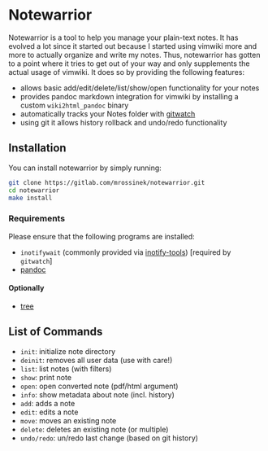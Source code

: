 # Notewarrior

Notewarrior is a tool to help you manage your plain-text notes.
It has evolved a lot since it started out because I started using vimwiki more and more to actually organize and write my notes.
Thus, notewarrior has gotten to a point where it tries to get out of your way and only supplements the actual usage of vimwiki.
It does so by providing the following features:
- allows basic add/edit/delete/list/show/open functionality for your notes
- provides pandoc markdown integration for vimwiki by installing a custom `wiki2html_pandoc` binary
- automatically tracks your Notes folder with [gitwatch](https://github.com/gitwatch/gitwatch)
- using git it allows history rollback and undo/redo functionality

## Installation

You can install notewarrior by simply running:
```sh
git clone https://gitlab.com/mrossinek/notewarrior.git
cd notewarrior
make install
```

### Requirements
Please ensure that the following programs are installed:
- `inotifywait` (commonly provided via [inotify-tools](https://github.com/inotify-tools/inotify-tools))  [required by `gitwatch`]
- [pandoc](https://pandoc.org/)

#### Optionally
- [tree](http://mama.indstate.edu/users/ice/tree/)


## List of Commands
- `init`: initialize note directory
- `deinit`: removes all user data (use with care!)
- `list`: list notes (with filters)
- `show`: print note
- `open`: open converted note (pdf/html argument)
- `info`: show metadata about note (incl. history)
- `add`: adds a note
- `edit`: edits a note
- `move`: moves an existing note
- `delete`: deletes an existing note (or multiple)
- `undo/redo`: un/redo last change (based on git history)
